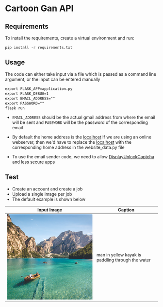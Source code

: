 # Cartoon Gan API

## Requirements

To install the requirements, create a virtual environment and run:

```setup
pip install -r requirements.txt
```

## Usage

The code can either take input via a file which is passed as a command line argument, or the input can be entered manually

```usage
export FLASK_APP=application.py
export FLASK_DEBUG=1
export EMAIL_ADDRESS=""
export PASSWORD=""
flask run
```
* `EMAIL_ADDRESS` should be the actual gmail address from where the email will be sent and `PASSWORD` will be the password of the corresponding email

* By default the home address is the [localhost](http://127.0.0.1:5000/) If we are using an online webserver, then we'd have to replace the [localhost](http://127.0.0.1:5000/)  with the corresponding home address in the website_data.py file

* To use the email sender code, we need to allow [DisplayUnlockCaptcha](https://accounts.google.com/DisplayUnlockCaptcha) and [less secure apps](https://myaccount.google.com/lesssecureapps)


## Test

- Create an account and create a job
- Upload a single image per job
- The default example is shown below


Input Image | Caption
|----------|----------|
|![input_image](project/users/default/jobs/1/input/boat.png) | man in yellow kayak is paddling through the water|

